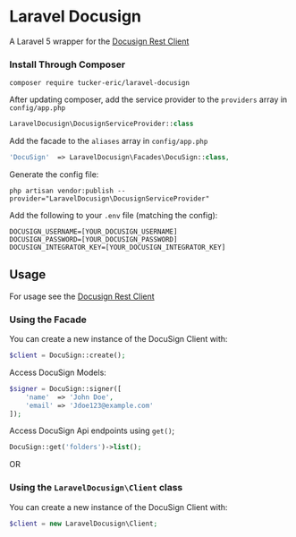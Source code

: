 # Laravel Docusign
A Laravel 5 wrapper for the [Docusign Rest Client](https://github.com/Tucker-Eric/docusign-rest-client)

### Install Through Composer

```
composer require tucker-eric/laravel-docusign
```

After updating composer, add the service provider to the `providers` array in `config/app.php`

```php
LaravelDocusign\DocusignServiceProvider::class
```

Add the facade to the `aliases` array in `config/app.php`

```php
'DocuSign'  => LaravelDocusign\Facades\DocuSign::class,
```

Generate the config file:
```
php artisan vendor:publish --provider="LaravelDocusign\DocusignServiceProvider"
```
Add the following to your `.env` file (matching the config):
```
DOCUSIGN_USERNAME=[YOUR_DOCUSIGN_USERNAME]
DOCUSIGN_PASSWORD=[YOUR_DOCUSIGN_PASSWORD]
DOCUSIGN_INTEGRATOR_KEY=[YOUR_DOCUSIGN_INTEGRATOR_KEY]
```

## Usage
For usage see the [Docusign Rest Client](https://github.com/Tucker-Eric/docusign-rest-client)

### Using the Facade
You can create a new instance of the DocuSign Client with:

```php
$client = DocuSign::create();
```

Access DocuSign Models:

```php
$signer = DocuSign::signer([
    'name'  => 'John Doe',
    'email' => 'Jdoe123@example.com'
]);
```

Access DocuSign Api endpoints using `get()`;

```php
DocuSign::get('folders')->list();
```
OR

### Using the `LaravelDocusign\Client` class
You can create a new instance of the DocuSign Client with:
```php
$client = new LaravelDocusign\Client;
```